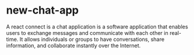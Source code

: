 # new-chat-app
 A react connect is a chat application is a software application that enables users to exchange messages and communicate with each other in real-time. It allows individuals or groups to have conversations, share information, and collaborate instantly over the Internet.
